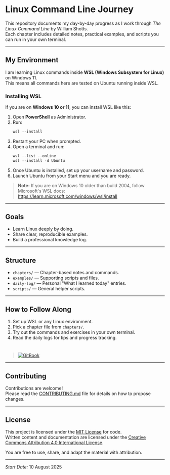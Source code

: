 # Linux Command Line Journey

This repository documents my day-by-day progress as I work through *The Linux Command Line* by William Shotts.  
Each chapter includes detailed notes, practical examples, and scripts you can run in your own terminal.

---

## My Environment

I am learning Linux commands inside **WSL (Windows Subsystem for Linux)** on Windows 11.  
This means all commands here are tested on Ubuntu running inside WSL.

### Installing WSL

If you are on **Windows 10 or 11**, you can install WSL like this:

1. Open **PowerShell** as Administrator.
2. Run:
   ```powershell
   wsl --install
   ```
3. Restart your PC when prompted.
4. Open a terminal and run:
   ```powershell
   wsl --list --online
   wsl --install -d Ubuntu
   ```
5. Once Ubuntu is installed, set up your username and password.
6. Launch Ubuntu from your Start menu and you are ready.

> **Note:** If you are on Windows 10 older than build 2004, follow Microsoft's WSL docs:  
> https://learn.microsoft.com/windows/wsl/install

---

## Goals
- Learn Linux deeply by doing.
- Share clear, reproducible examples.
- Build a professional knowledge log.

---

## Structure
- `chapters/` — Chapter-based notes and commands.
- `examples/` — Supporting scripts and files.
- `daily-log/` — Personal "What I learned today" entries.
- `scripts/` — General helper scripts.

---

## How to Follow Along
1. Set up WSL or any Linux environment.
2. Pick a chapter file from `chapters/`.
3. Try out the commands and exercises in your own terminal.
4. Read the daily logs for tips and progress tracking.
#
> [![GitBook](https://img.shields.io/static/v1?message=Documented%20on%20GitBook&logo=gitbook&logoColor=ffffff&label=%20&labelColor=5c5c5c&color=3F89A1)](https://mayank-2.gitbook.io/linux/)
---



## Contributing
Contributions are welcome!  
Please read the [CONTRIBUTING.md](CONTRIBUTING.md) file for details on how to propose changes.

---

## License
This project is licensed under the [MIT License](LICENSE) for code.  
Written content and documentation are licensed under the [Creative Commons Attribution 4.0 International License](https://creativecommons.org/licenses/by/4.0/).

You are free to use, share, and adapt the material with attribution.

---

*Start Date:* 10 August 2025
